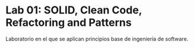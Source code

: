 # Lab 01: SOLID, Clean Code, Refactoring and Patterns

Laboratorio en el que se aplican principios base de ingeniería de software.
 